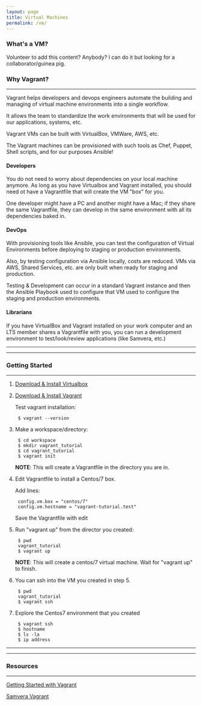 ```yaml
---
layout: page
title: Virtual Machines
permalink: /vm/
---
```


### What's a VM?

Volunteer to add this content? Anybody? I can do it but looking for a collaborator/guinea pig.

### Why Vagrant?

---

Vagrant helps developers and devops engineers automate the building and managing of virtual machine environments into a single workflow.

It allows the team to standardize the work environments that will be used for our applications, systems, etc.

Vagrant VMs can be built with VirtualBox, VMWare, AWS, etc.

The Vagrant machines can be provisioned with such tools as Chef, Puppet, Shell scripts, and for our purposes Ansible!


#### Developers

You do not need to worry about dependencies on your local machine anymore. As long as you have Virtualbox and Vagrant installed, you should need ot have a Vagrantfile
that will create the VM "box" for you.

One developer might have a PC and another might have a Mac; if they share the same Vagrantfile, they can develop in the same environment with all its dependencies baked in.


#### DevOps

With provisioning tools like Ansible, you can test the configuration of Virtual Environments before deploying to staging or production environments.

Also, by testing configuration via Ansible locally, costs are reduced. VMs via AWS, Shared Services, etc. are only built when ready for staging and production.

Testing & Development can occur in a standard Vagrant instance and then the Ansible Playbook used to configure that VM used to configure the staging and production environments.


#### Librarians

If you have VirtualBox and Vagrant installed on your work computer and an LTS member shares a Vagrantfile with you, you can run a development environment to test/look/review applications (like Samvera, etc.)

---
---

### Getting Started

---

1. [Download & Install Virtualbox](https://www.virtualbox.org/wiki/Downloads)
2. [Download & Install Vagrant](https://www.vagrantup.com/downloads.html)

   Test vagrant installation:

        $ vagrant --version

3. Make a workspace/directory:

        $ cd workspace
        $ mkdir vagrant_tutorial
        $ cd vagrant_tutorial
        $ vagrant init

    __NOTE__: This will create a Vagrantfile in the directory you are in.


4. Edit Vagrantfile to install a Centos/7 box.

   Add lines:

        config.vm.box = "centos/7"
        config.vm.hostname = "vagrant-tutorial.test"

   Save the Vagrantfile with edit


5. Run "vagrant up" from the director you created:

        $ pwd
        vagrant_tutorial
        $ vagrant up

   __NOTE__: This will create a centos/7 virtual machine. Wait for "vagrant up" to finish.

6. You can ssh into the VM you created in step 5.

        $ pwd
        vagrant_tutorial
        $ vagrant ssh

7. Explore the Centos7 environment that you created

        $ vagrant ssh
        $ hostname
        $ ls -la
        $ ip address

---
---

### Resources

---

[Getting Started with Vagrant](https://www.vagrantup.com/intro/getting-started/index.html)

[Samvera Vagrant](https://github.com/samvera-labs/samvera-vagrant)